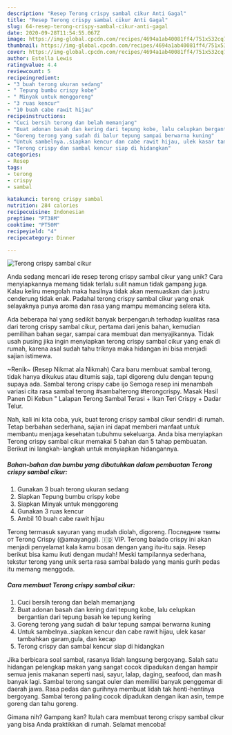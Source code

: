 ```yaml
---
description: "Resep Terong crispy sambal cikur Anti Gagal"
title: "Resep Terong crispy sambal cikur Anti Gagal"
slug: 64-resep-terong-crispy-sambal-cikur-anti-gagal
date: 2020-09-28T11:54:55.067Z
image: https://img-global.cpcdn.com/recipes/4694a1ab40081ff4/751x532cq70/terong-crispy-sambal-cikur-foto-resep-utama.jpg
thumbnail: https://img-global.cpcdn.com/recipes/4694a1ab40081ff4/751x532cq70/terong-crispy-sambal-cikur-foto-resep-utama.jpg
cover: https://img-global.cpcdn.com/recipes/4694a1ab40081ff4/751x532cq70/terong-crispy-sambal-cikur-foto-resep-utama.jpg
author: Estella Lewis
ratingvalue: 4.4
reviewcount: 5
recipeingredient:
- "3 buah terong ukuran sedang"
- " Tepung bumbu crispy kobe"
- " Minyak untuk menggoreng"
- "3 ruas kencur"
- "10 buah cabe rawit hijau"
recipeinstructions:
- "Cuci bersih terong dan belah memanjang"
- "Buat adonan basah dan kering dari tepung kobe, lalu celupkan bergantian dari tepung basah ke tepung kering"
- "Goreng terong yang sudah di balur tepung sampai berwarna kuning"
- "Untuk sambelnya..siapkan kencur dan cabe rawit hijau, ulek kasar tambahkan garam,gula, dan kecap"
- "Terong crispy dan sambal kencur siap di hidangkan"
categories:
- Resep
tags:
- terong
- crispy
- sambal

katakunci: terong crispy sambal 
nutrition: 284 calories
recipecuisine: Indonesian
preptime: "PT38M"
cooktime: "PT50M"
recipeyield: "4"
recipecategory: Dinner

---
```



![Terong crispy sambal cikur](https://img-global.cpcdn.com/recipes/4694a1ab40081ff4/751x532cq70/terong-crispy-sambal-cikur-foto-resep-utama.jpg)

Anda sedang mencari ide resep terong crispy sambal cikur yang unik? Cara menyiapkannya memang tidak terlalu sulit namun tidak gampang juga. Kalau keliru mengolah maka hasilnya tidak akan memuaskan dan justru cenderung tidak enak. Padahal terong crispy sambal cikur yang enak selayaknya punya aroma dan rasa yang mampu memancing selera kita.

Ada beberapa hal yang sedikit banyak berpengaruh terhadap kualitas rasa dari terong crispy sambal cikur, pertama dari jenis bahan, kemudian pemilihan bahan segar, sampai cara membuat dan menyajikannya. Tidak usah pusing jika ingin menyiapkan terong crispy sambal cikur yang enak di rumah, karena asal sudah tahu triknya maka hidangan ini bisa menjadi sajian istimewa.

~Renik~ (Resep Nikmat ala Nikmah) Cara baru membuat sambal terong, tidak hanya dikukus atau ditumis saja, tapi digoreng dulu dengan tepung supaya ada. Sambal terong crispy cabe ijo Semoga resep ini menambah variasi cita rasa sambal terong #sambalterong #terongcrispy. Masak Hasil Panen Di Kebun &#34; Lalapan Terong Sambal Terasi + Ikan Teri Crispy + Dadar Telur.


Nah, kali ini kita coba, yuk, buat terong crispy sambal cikur sendiri di rumah. Tetap berbahan sederhana, sajian ini dapat memberi manfaat untuk membantu menjaga kesehatan tubuhmu sekeluarga. Anda bisa menyiapkan Terong crispy sambal cikur memakai 5 bahan dan 5 tahap pembuatan. Berikut ini langkah-langkah untuk menyiapkan hidangannya.

<!--inarticleads1-->

##### Bahan-bahan dan bumbu yang dibutuhkan dalam pembuatan Terong crispy sambal cikur:

1. Gunakan 3 buah terong ukuran sedang
1. Siapkan  Tepung bumbu crispy kobe
1. Siapkan  Minyak untuk menggoreng
1. Gunakan 3 ruas kencur
1. Ambil 10 buah cabe rawit hijau


Terong termasuk sayuran yang mudah diolah, digoreng. Последние твиты от Terong Crispy (@amayanggi). 🇮🇩 VIP. Terong balado crispy ini akan menjadi penyelamat kala kamu bosan dengan yang itu-itu saja. Resep berikut bisa kamu ikuti dengan mudah! Meski tampilannya sederhana, tekstur terong yang unik serta rasa sambal balado yang manis gurih pedas itu memang menggoda. 

<!--inarticleads2-->

##### Cara membuat Terong crispy sambal cikur:

1. Cuci bersih terong dan belah memanjang
1. Buat adonan basah dan kering dari tepung kobe, lalu celupkan bergantian dari tepung basah ke tepung kering
1. Goreng terong yang sudah di balur tepung sampai berwarna kuning
1. Untuk sambelnya..siapkan kencur dan cabe rawit hijau, ulek kasar tambahkan garam,gula, dan kecap
1. Terong crispy dan sambal kencur siap di hidangkan


Jika berbicara soal sambal, rasanya lidah langsung bergoyang. Salah satu hidangan pelengkap makan yang sangat cocok dipadukan dengan hampir semua jenis makanan seperti nasi, sayur, lalap, daging, seafood, dan masih banyak lagi. Sambal terong sangat ouler dan memiliki banyak penggemar di daerah jawa. Rasa pedas dan gurihnya membuat lidah tak henti-hentinya bergoyang. Sambal terong paling cocok dipadukan dengan ikan asin, tempe goreng dan tahu goreng. 

Gimana nih? Gampang kan? Itulah cara membuat terong crispy sambal cikur yang bisa Anda praktikkan di rumah. Selamat mencoba!
